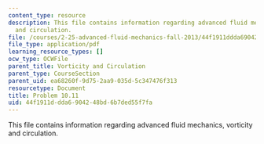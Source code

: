 ```yaml
---
content_type: resource
description: This file contains information regarding advanced fluid mechanics, vorticity
  and circulation.
file: /courses/2-25-advanced-fluid-mechanics-fall-2013/44f1911ddda6904248bd6b7ded55f7fa_MIT2_25F13_Problem10.11.pdf
file_type: application/pdf
learning_resource_types: []
ocw_type: OCWFile
parent_title: Vorticity and Circulation
parent_type: CourseSection
parent_uid: ea68260f-9d75-2aa9-035d-5c347476f313
resourcetype: Document
title: Problem 10.11
uid: 44f1911d-dda6-9042-48bd-6b7ded55f7fa
---
```

This file contains information regarding advanced fluid mechanics, vorticity and circulation.